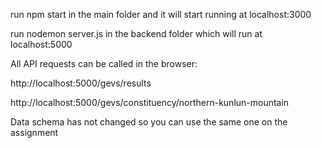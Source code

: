 run npm start in the main folder and it will start running at localhost:3000

run nodemon server.js in the backend folder which will run at localhost:5000

All API requests can be called in the browser:

http://localhost:5000/gevs/results

http://localhost:5000/gevs/constituency/northern-kunlun-mountain

Data schema has not changed so you can use the same one on the assignment

